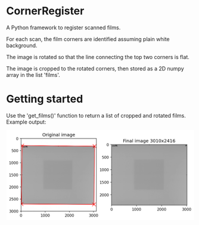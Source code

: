 # CornerRegister

A Python framework to register scanned films.

For each scan, the film corners are identified assuming plain white background. 

The image is rotated so that the line connecting the top two corners is flat.

The image is cropped to the rotated corners, then stored as a 2D numpy array in the list 'films'.

# Getting started

Use the 'get_films()' function to return a list of cropped and rotated films. Example output:

![example output](./example_result.png)

